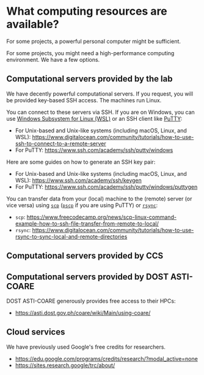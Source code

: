 # What computing resources are available?

For some projects, a powerful personal computer might be sufficient. 

For some projects, you might need a high-performance computing environment.
We have a few options.

## Computational servers provided by the lab
We have decently powerful computational servers.
If you request, you will be provided key-based SSH access.
The machines run Linux.

You can connect to these servers via SSH. If you are on Windows, you can use [Windows Subsystem for Linux (WSL)](https://learn.microsoft.com/en-us/windows/wsl/install) or an SSH client like [PuTTY](https://putty.org/):
- For Unix-based and Unix-like systems (including macOS, Linux, and WSL): https://www.digitalocean.com/community/tutorials/how-to-use-ssh-to-connect-to-a-remote-server
- For PuTTY: https://www.ssh.com/academy/ssh/putty/windows

Here are some guides on how to generate an SSH key pair:
- For Unix-based and Unix-like systems (including macOS, Linux, and WSL): https://www.ssh.com/academy/ssh/keygen 
- For PuTTY: https://www.ssh.com/academy/ssh/putty/windows/puttygen

You can transfer data from your (local) machine to the (remote) server (or vice versa) using [`scp`](https://linux.die.net/man/1/scp) ([`pscp`](https://documentation.help/putty/pscp.html) if you are using PuTTY) or [`rsync`](https://linux.die.net/man/1/rsync):
- `scp`: https://www.freecodecamp.org/news/scp-linux-command-example-how-to-ssh-file-transfer-from-remote-to-local/
- `rsync`: https://www.digitalocean.com/community/tutorials/how-to-use-rsync-to-sync-local-and-remote-directories

## Computational servers provided by CCS

## Computational servers provided by DOST ASTI-COARE
DOST ASTI-COARE generously provides free access to their HPCs:
- https://asti.dost.gov.ph/coare/wiki/Main/using-coare/

## Cloud services
We have previously used Google's free credits for researchers.
- https://edu.google.com/programs/credits/research/?modal_active=none
- https://sites.research.google/trc/about/
